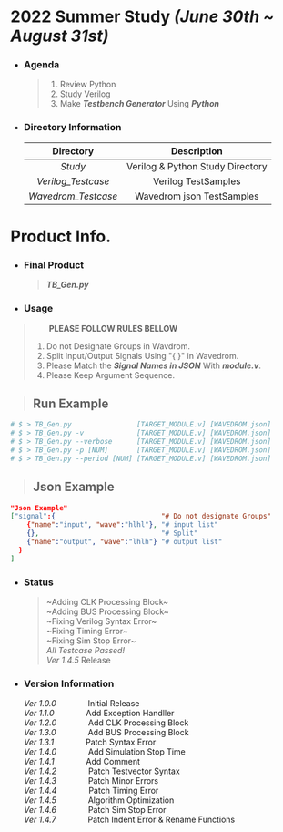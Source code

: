 # 2022 Summer Study  *(June 30th ~ August 31st)*
+ ### Agenda
    >1. Review Python
    >2. Study Verilog
    >3. Make __*Testbench Generator*__ Using __*Python*__  
+ ### Directory Information

    |Directory|Description|  
    |:---:|:--------:|  
    |*Study*|Verilog & Python Study Directory |  
    |*Verilog_Testcase*| Verilog TestSamples |
    |*Wavedrom_Testcase*| Wavedrom json TestSamples |  

# Product Info.
+ ### Final Product
    >__*TB_Gen.py*__ 

+ ### Usage
>  __PLEASE FOLLOW RULES BELLOW__
> 1. Do not Designate Groups in Wavdrom.  
> 2. Split Input/Output Signals Using "{ }" in Wavedrom.  
> 3. Please Match the __*Signal Names in JSON*__ With __*module.v*__.    
> 4. Please Keep Argument Sequence.  

> ## Run Example  
```bash
# $ > TB_Gen.py                [TARGET_MODULE.v] [WAVEDROM.json] 
# $ > TB_Gen.py -v             [TARGET_MODULE.v] [WAVEDROM.json]
# $ > TB_Gen.py --verbose      [TARGET_MODULE.v] [WAVEDROM.json]
# $ > TB_Gen.py -p [NUM]       [TARGET_MODULE.v] [WAVEDROM.json]
# $ > TB_Gen.py --period [NUM] [TARGET_MODULE.v] [WAVEDROM.json]
```
> ## Json Example  
```json
"Json Example"
["signal":{                          "# Do not designate Groups"
    {"name":"input", "wave":"hlhl"}, "# input list"
    {},                              "# Split"
    {"name":"output", "wave":"lhlh"} "# output list"
  }
]    
```

+ ### Status
    > ~Adding CLK Processing Block~  
    > ~Adding BUS Processing Block~  
    > ~Fixing Verilog Syntax Error~  
    > ~Fixing Timing Error~  
    > ~Fixing Sim Stop Error~  
    >_All Testcase Passed!_  
    > *Ver 1.4.5* Release  
+ ### Version Information
    *Ver 1.0.0*    Initial Release  
    *Ver 1.1.0*    Add Exception Handller    
    *Ver 1.2.0*    Add CLK Processing Block  
    *Ver 1.3.0*    Add BUS Processing Block  
    *Ver 1.3.1*    Patch Syntax Error  
    *Ver 1.4.0*    Add Simulation Stop Time  
    *Ver 1.4.1*    Add Comment  
    *Ver 1.4.2*    Patch Testvector Syntax  
    *Ver 1.4.3*    Patch Minor Errors  
    *Ver 1.4.4*    Patch Timing Error  
    *Ver 1.4.5*    Algorithm Optimization  
    *Ver 1.4.6*    Patch Sim Stop Error  
    *Ver 1.4.7*    Patch Indent Error & Rename Functions
